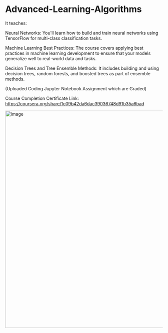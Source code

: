 # Advanced-Learning-Algorithms

 It teaches:

Neural Networks: You'll learn how to build and train neural networks using TensorFlow for multi-class classification tasks.

Machine Learning Best Practices: The course covers applying best practices in machine learning development to ensure that your models generalize well to real-world data and tasks.

Decision Trees and Tree Ensemble Methods: It includes building and using decision trees, random forests, and boosted trees as part of ensemble methods.

(Uploaded Coding Jupyter Notebook Assignment which are Graded)

Course Completion Certificate Link: https://coursera.org/share/1c09b42da6dac39036748d91b35a6bad

<img width="693" alt="image" src="https://github.com/user-attachments/assets/448163cf-3b19-4a96-90c8-367adc766896">
